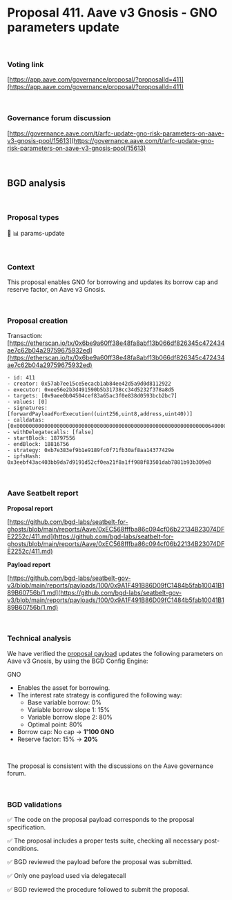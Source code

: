 # Proposal 411. Aave v3 Gnosis - GNO parameters update

<br>

### Voting link

[https://app.aave.com/governance/proposal/?proposalId=411](https://app.aave.com/governance/proposal/?proposalId=411)

<br>

### Governance forum discussion

[https://governance.aave.com/t/arfc-update-gno-risk-parameters-on-aave-v3-gnosis-pool/15613](https://governance.aave.com/t/arfc-update-gno-risk-parameters-on-aave-v3-gnosis-pool/15613)

<br>

## BGD analysis

<br>

### Proposal types

:wrench: :bar_chart: params-update

<br>

### Context

This proposal enables GNO for borrowing and updates its borrow cap and reserve factor, on Aave v3 Gnosis.

<br>

### Proposal creation

Transaction: [https://etherscan.io/tx/0x6be9a60ff38e48fa8abf13b066df826345c472434ae7c62b04a29759675932ed](https://etherscan.io/tx/0x6be9a60ff38e48fa8abf13b066df826345c472434ae7c62b04a29759675932ed)

```
- id: 411
- creator: 0x57ab7ee15ce5ecacb1ab84ee42d5a9d0d8112922
- executor: 0xee56e2b3d491590b5b31738cc34d5232f378a8d5
- targets: [0x9aee0b04504cef83a65ac3f0e838d0593bcb2bc7]
- values: [0]
- signatures: [forwardPayloadForExecution((uint256,uint8,address,uint40))]
- calldatas: [0x000000000000000000000000000000000000000000000000000000000000006400000000000000000000000000000000000000000000000000000000000000010000000000000000000000009a1f491b86d09fc1484b5fab10041b189b60756b0000000000000000000000000000000000000000000000000000000000000001]
- withDelegatecalls: [false]
- startBlock: 18797556
- endBlock: 18816756
- strategy: 0xb7e383ef9b1e9189fc0f71fb30af8aa14377429e
- ipfsHash: 0x3eebf43ac403bb9da7d9191d52cf0ea21f8a1ff988f83501dab7881b93b309e8
```

<br>

### Aave Seatbelt report

**Proposal report**

[https://github.com/bgd-labs/seatbelt-for-ghosts/blob/main/reports/Aave/0xEC568fffba86c094cf06b22134B23074DFE2252c/411.md](https://github.com/bgd-labs/seatbelt-for-ghosts/blob/main/reports/Aave/0xEC568fffba86c094cf06b22134B23074DFE2252c/411.md)


**Payload report**

[https://github.com/bgd-labs/seatbelt-gov-v3/blob/main/reports/payloads/100/0x9A1F491B86D09fC1484b5fab10041B189B60756b/1.md](https://github.com/bgd-labs/seatbelt-gov-v3/blob/main/reports/payloads/100/0x9A1F491B86D09fC1484b5fab10041B189B60756b/1.md)


<br>

### Technical analysis

We have verified the [proposal payload](https://gnosisscan.io/address/0xc3785b4249699f8d522ea7997e59028010b21c8c#code#F1#L16) updates the following parameters on Aave v3 Gnosis, by using the BGD Config Engine:

GNO

- Enables the asset for borrowing.
- The interest rate strategy is configured the following way:
  - Base variable borrow: 0%
  - Variable borrow slope 1: 15%
  - Variable borrow slope 2: 80%
  - Optimal point: 80%
- Borrow cap: No cap -> **1'100 GNO**
- Reserve factor: 15% -> **20%**

<br>

The proposal is consistent with the discussions on the Aave governance forum.

<br>

### BGD validations

:white_check_mark: The code on the proposal payload corresponds to the proposal specification.

:white_check_mark: The proposal includes a proper tests suite, checking all necessary post-conditions.

:white_check_mark: BGD reviewed the payload before the proposal was submitted.

:white_check_mark: Only one payload used via delegatecall

:white_check_mark: BGD reviewed the procedure followed to submit the proposal.
